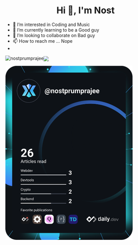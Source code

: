 <h1 align="center">Hi 👋, I'm Nost</h1>

- 👀 I’m interested in Coding and Music
- 🌱 I’m currently learning to be a Good guy
- 💞️ I’m looking to collaborate on Bad guy
- 📫 How to reach me ... Nope
- 
<img align="left" src="https://github-readme-stats.vercel.app/api/top-langs?username=nostprumprajee&show_icons=true&locale=en&layout=compact" alt="nostprumprajee" />

<img align="center" src="https://github-readme-stats.vercel.app/api/?username=nostprumprajee&theme=dracula" />

<a href="https://app.daily.dev/nostprumprajee"><img src="https://github.com/nostprumprajee/nostprumprajee/blob/main/devcard.svg" width="400" alt="Nost Dev Card"/></a>




<!---
nostprumprajee/nostprumprajee is a ✨ special ✨ repository because its `README.md` (this file) appears on your GitHub profile.
You can click the Preview link to take a look at your changes.
--->
